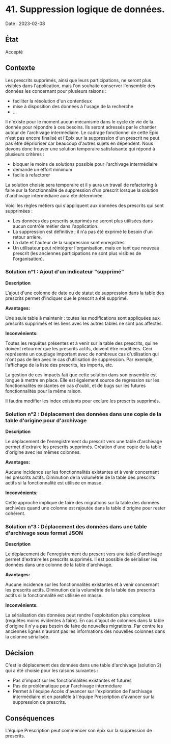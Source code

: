 # 41. Suppression logique de données.

Date : 2023-02-08

## État

Accepté

## Contexte

Les prescrits supprimés, ainsi que leurs participations, ne seront plus visibles dans l'application, mais l'on souhaite
conserver l'ensemble des données les concernant pour plusieurs raisons :

- faciliter la résolution d'un contentieux
- mise à disposition des données à l'usage de la recherche
- ...

Il n'existe pour le moment aucun mécanisme dans le cycle de vie de la donnée pour répondre à ces besoins.
Ils seront adressés par le chantier autour de l'archivage intermédiaire. Le cadrage fonctionnel de cette Epix n'est pas encore finalisé
et l'Epix sur la suppression d'un prescrit ne peut pas être déprioriser car beaucoup d'autres sujets en dépendent.
Nous devons donc trouver une solution temporaire satisfaisante qui répond à plusieurs critères :

- bloquer le moins de solutions possible pour l'archivage intermédiaire
- demande un effort minimum
- facile à refactorer

La solution choisie sera temporaire et il y aura un travail de refactoring à faire sur la fonctionnalité de suppression d'un prescrit lorsque la solution d'archivage intermédiaire aura été déterminée.

Voici les règles métiers qui s'appliquent aux données des prescrits qui sont supprimées :

- Les données des prescrits supprimés ne seront plus utilisées dans aucun contrôle métier dans l'application.
- La suppression est définitive ; il n'a pas été exprimé le besoin d'un retour arrière.
- La date et l'auteur de la suppression sont enregistrés
- Un utilisateur peut réintégrer l'organisation, mais en tant que nouveau prescrit (les anciennes participations ne sont plus visibles de l'organisation).

### Solution n°1 : Ajout d'un indicateur "supprimé"

**Description**

L'ajout d'une colonne de date ou de statut de suppression dans la table des prescrits permet d'indiquer que le prescrit
a été supprimé.

**Avantages:**

Une seule table à maintenir : toutes les modifications sont appliquées aux prescrits supprimés et les liens avec les
autres tables ne sont pas affectés.

**Inconvénients:**

Toutes les requêtes présentes et à venir sur la table des prescrits, qui ne doivent retourner que les prescrits actifs,
doivent être modifiées.
Ceci représente un couplage important avec de nombreux cas d'utilisation qui n'ont pas de lien avec le cas d'utilisation
de suppression.
Par exemple, l'affichage de la liste des prescrits, les imports, etc.

La gestion de ces impacts fait que cette solution dans son ensemble est longue à mettre en place.
Elle est également source de régression sur les fonctionnalités existantes en cas d'oubli, et de bugs sur les futures
fonctionnalités pour la même raison.

Il faudra modifier les index existants pour exclure les prescrits supprimés.

### Solution n°2 : Déplacement des données dans une copie de la table d'origine pour d'archivage

**Description**

Le déplacement de l'enregistrement du prescrit vers une table d'archivage permet d'extraire les prescrits supprimés. Création d'une copie de la table d'origine avec les mêmes colonnes.

**Avantages:**

Aucune incidence sur les fonctionnalités existantes et à venir concernant les prescrits actifs.
Diminution de la volumétrie de la table des prescrits actifs si la fonctionnalité est utilisée en masse.

**Inconvénients:**

Cette approche implique de faire des migrations sur la table des données archivées quand une colonne est rajoutée dans la table d'origine pour rester cohérent.

### Solution n°3 : Déplacement des données dans une table d'archivage sous format JSON

**Description**

Le déplacement de l'enregistrement du prescrit vers une table d'archivage permet d'extraire les prescrits supprimés.
Il est possible de sérialiser les données dans une colonne de la table d'archivage.

**Avantages:**

Aucune incidence sur les fonctionnalités existantes et à venir concernant les prescrits actifs.
Diminution de la volumétrie de la table des prescrits actifs si la fonctionnalité est utilisée en masse.

**Inconvénients:**

La sérialisation des données peut rendre l'exploitation plus complexe (requêtes moins évidentes à faire).
En cas d'ajout de colonnes dans la table d'origine il n'y a pas besoin de faire de nouvelles migrations.
Par contre les anciennes lignes n'auront pas les informations des nouvelles colonnes dans la colonne sérialisée.

## Décision

C'est le déplacement des données dans une table d'archivage (solution 2) qui a été choisie pour les raisons suivantes :

- Pas d'impact sur les fonctionnalités existantes et futures
- Pas de problématique pour l'archivage intermédiare
- Permet à l'équipe Accès d'avancer sur l'exploration de l'archivage intermédiaire et en parallèle à l'équipe Prescription d'avancer sur la suppression de prescrits.

## Conséquences

L'équipe Prescription peut commencer son épix sur la suppression de prescrits.

